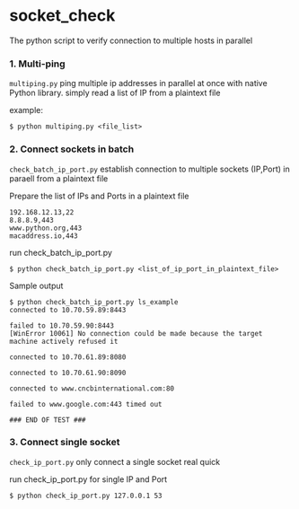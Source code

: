 # socket_check
The python script to verify connection to multiple hosts in parallel

### 1. Multi-ping
`multiping.py` ping multiple ip addresses in parallel at once 
with native Python library.  simply read a list of IP from a plaintext file

example: 
```
$ python multiping.py <file_list>
```

### 2. Connect sockets in batch
`check_batch_ip_port.py` establish connection to multiple sockets (IP,Port)
in paraell from a plaintext file

Prepare the list of IPs and Ports in a plaintext file
```
192.168.12.13,22
8.8.8.9,443
www.python.org,443
macaddress.io,443
```
run check_batch_ip_port.py
```
$ python check_batch_ip_port.py <list_of_ip_port_in_plaintext_file>
```
Sample output
```
$ python check_batch_ip_port.py ls_example
connected to 10.70.59.89:8443

failed to 10.70.59.90:8443
[WinError 10061] No connection could be made because the target machine actively refused it

connected to 10.70.61.89:8080

connected to 10.70.61.90:8090

connected to www.cncbinternational.com:80

failed to www.google.com:443 timed out

### END OF TEST ###
```

### 3. Connect single socket
`check_ip_port.py` only connect a single socket real quick

run check_ip_port.py for single IP and Port
```
$ python check_ip_port.py 127.0.0.1 53
```